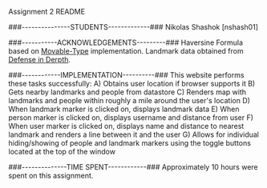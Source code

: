 Assignment 2 README

###---------------STUDENTS-------------###
Nikolas Shashok       [nshash01]

###-----------ACKNOWLEDGEMENTS---------###
Haversine Formula based on [Movable-Type](http://www.movable-type.co.uk/scripts/latlong.html) implementation.
Landmark data obtained from [Defense in Derpth](https://defense-in-derpth.herokuapp.com/sendLocation).

###------------IMPLEMENTATION----------###
This website performs these tasks successfully:
        A) Obtains user location if browser supports it
        B) Gets nearby landmarks and people from datastore
        C) Renders map with landmarks and people within roughly a mile
                around the user's location
        D) When landmark marker is clicked on, displays landmark data
        E) When person marker is clicked on, displays username and distance
                from user
        F) When user marker is clicked on, displays name and distance to
                nearest landmark and renders a line between it and the user
        G) Allows for individual hiding/showing of people and landmark markers
                using the toggle buttons located at the top of the window
                
###--------------TIME SPENT------------###
Approximately 10 hours were spent on this assignment.
